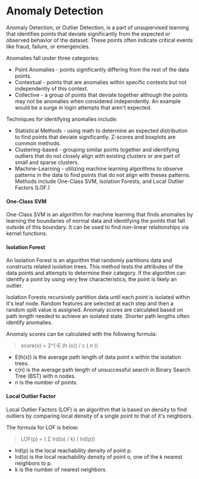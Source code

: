 # Anomaly Detection

Anomaly Detection, or Outlier Detection, is a part of unsupervised learning that identifies points that deviate significantly from the expected or observed behavior of the dataset. These points often indicate critical events like fraud, failure, or emergencies.

Anomalies fall under three categories:

- Point Anomalies - points significantly differing from the rest of the data points.
- Contextual - points that are anomalies within specific contexts but not independently of this context.
- Collective - a group of points that deviate together although the points may not be anomalies when considered independently. An example would be a surge in login attempts that aren't expected.

Techniques for identifying anomalies include:

- Statistical Methods - using math to determine an expected distribution to find points that deviate significantly. Z-scores and boxplots are common methods.
- Clustering-based - grouping similar points together and identifying outliers that do not closely align with existing clusters or are part of small and sparse clusters.
- Machine-Learning - utilizing machine learning algorithms to observe patterns in the data to find points that do not align with theses patterns. Methods include One-Class SVM, Isolation Forests, and Local Outlier Factors (LOF.)

#### One-Class SVM

One-Class SVM is an algorithm for machine learning that finds anomalies by learning the boundaries of normal data and identifying the points that fall outside of this boundary. It can be used to find non-linear relationships via kernel functions.

#### Isolation Forest

An Isolation Forest is an algorithm that randomly partitions data and constructs related isolation trees. This method tests the attributes of the data points and attempts to determine their category. If the algorithm can identify a point by using very few characteristics, the point is likely an outlier.

Isolation Forests recursively partition data until each point is isolated within it's leaf node. Random features are selected at each step and then a random split value is assigned. Anomaly scores are calculated based on path length needed to achieve an isolated state. Shorter path lengths often identify anomalies.

Anomaly scores can be calculated with the following formula:

>score(x) = 2^(-E (h (x)) / c ( n ))

- E(h(x)) is the average path length of data point x within the isolation trees.
- c(n) is the average path length of unsuccessful search in Binary Search Tree (BST) with n nodes.
- n is the number of points.

#### Local Outlier Factor 

Local Outlier Factors (LOF) is an algorithm that is based on density to find outliers by comparing local density of a single point to that of it's neighbors.

The formula for LOF is below:

>LOF(p) = ( Σ lrd(o) / k) / lrd(p))

- lrd(p) is the local reachability density of point p.
- lrd(o) is the local reachability density of point o, one of the k nearest neighbors to p.
- k is the number of nearest neighbors.

